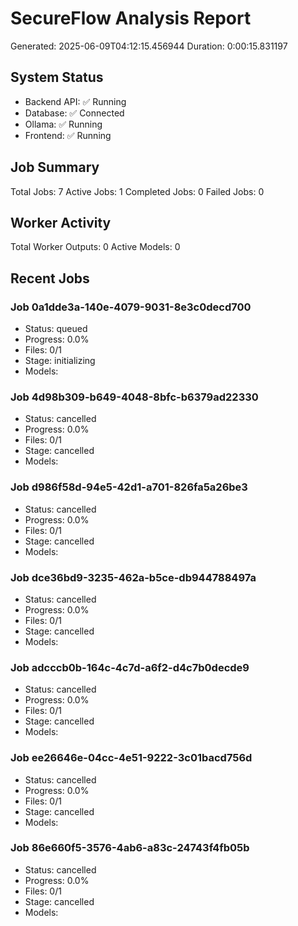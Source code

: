 # SecureFlow Analysis Report
Generated: 2025-06-09T04:12:15.456944
Duration: 0:00:15.831197

## System Status
- Backend API: ✅ Running
- Database: ✅ Connected
- Ollama: ✅ Running
- Frontend: ✅ Running

## Job Summary
Total Jobs: 7
Active Jobs: 1
Completed Jobs: 0
Failed Jobs: 0

## Worker Activity
Total Worker Outputs: 0
Active Models: 0

## Recent Jobs

### Job 0a1dde3a-140e-4079-9031-8e3c0decd700
- Status: queued
- Progress: 0.0%
- Files: 0/1
- Stage: initializing
- Models: 

### Job 4d98b309-b649-4048-8bfc-b6379ad22330
- Status: cancelled
- Progress: 0.0%
- Files: 0/1
- Stage: cancelled
- Models: 

### Job d986f58d-94e5-42d1-a701-826fa5a26be3
- Status: cancelled
- Progress: 0.0%
- Files: 0/1
- Stage: cancelled
- Models: 

### Job dce36bd9-3235-462a-b5ce-db944788497a
- Status: cancelled
- Progress: 0.0%
- Files: 0/1
- Stage: cancelled
- Models: 

### Job adcccb0b-164c-4c7d-a6f2-d4c7b0decde9
- Status: cancelled
- Progress: 0.0%
- Files: 0/1
- Stage: cancelled
- Models: 

### Job ee26646e-04cc-4e51-9222-3c01bacd756d
- Status: cancelled
- Progress: 0.0%
- Files: 0/1
- Stage: cancelled
- Models: 

### Job 86e660f5-3576-4ab6-a83c-24743f4fb05b
- Status: cancelled
- Progress: 0.0%
- Files: 0/1
- Stage: cancelled
- Models: 
